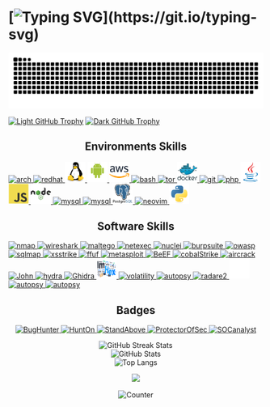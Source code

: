 

# [![Typing SVG](https://readme-typing-svg.demolab.com?font=Fira+Code&pause=1000&color=2CF73A&width=666&height=37&separator=%3C&lines=Feel+more;+Think+less%3CPain+is+inevitable;+suffering+optional%3CIf+truth+make+us+free;+ignorance+slaves%3CI+only+know+that+I+exist%3CMasters+of+the+truth+or+slaves+of+hypocrisy%3F%3CBeings+of+light+in+organic+startships%3CWake+up+Neo+.+.+.+.+.+.+.)](https://git.io/typing-svg)



![snake gif](https://github.com/imahian/imahian/blob/output/github-snake-dark.svg)


[![Light GitHub Trophy](https://github-profile-trophy.vercel.app/?username=imahian&theme=light#gh-light-mode-only)](https://github.com/imahian#gh-light-mode-only)
[![Dark GitHub Trophy](https://github-profile-trophy.vercel.app/?username=imahian&theme=matrix#gh-dark-mode-only)](https://github.com/imahian#gh-dark-mode-only)




<h2 style="text-align: center;">Environments Skills</h2>

<p align="left">

  <a href="https://archlinux.org/" target="_blank" rel="noreferrer">
    <img src="https://external-content.duckduckgo.com/ip3/archlinux.org.ico" alt="arch" width="40" height="40"/>
  </a>

  </a>
  <a href="https://www.redhat.com/" target="_blank" rel="noreferrer">
    <img src="https://external-content.duckduckgo.com/ip3/www.redhat.com.ico" alt="redhat" width="40" height="40"/>
  </a>
  <a href="https://www.linux.org/" target="_blank" rel="noreferrer">
    <img src="https://raw.githubusercontent.com/devicons/devicon/master/icons/linux/linux-original.svg" alt="linux" width="40" height="40"/>
  </a>
  
  <a href="https://developer.android.com" target="_blank" rel="noreferrer">
    <img src="https://raw.githubusercontent.com/devicons/devicon/master/icons/android/android-original-wordmark.svg" alt="android" width="40" height="40"/>
  </a>
  <a href="https://aws.amazon.com" target="_blank" rel="noreferrer">
    <img src="https://raw.githubusercontent.com/devicons/devicon/master/icons/amazonwebservices/amazonwebservices-original-wordmark.svg" alt="aws" width="40" height="40"/>
  </a>
  <a href="https://www.gnu.org/software/bash/" target="_blank" rel="noreferrer">
    <img src="https://www.vectorlogo.zone/logos/gnu_bash/gnu_bash-icon.svg" alt="bash" width="40" height="40"/>
  </a>
  
  <a href="https://www.torproject.org/download/" target="_blank" rel="noreferrer">
    <img src="https://www.logo.wine/a/logo/Tor_(anonymity_network)/Tor_(anonymity_network)-Logo.wine.svg" alt="tor" width="40" height="40"/>
  </a>
  <a href="https://www.docker.com/" target="_blank" rel="noreferrer">
    <img src="https://raw.githubusercontent.com/devicons/devicon/master/icons/docker/docker-original-wordmark.svg" alt="docker" width="40" height="40"/>
   </a>
  <a href="https://git-scm.com/" target="_blank" rel="noreferrer">
    <img src="https://www.vectorlogo.zone/logos/git-scm/git-scm-icon.svg" alt="git" width="40" height="40"/>
  </a>
  <a href="https://www.php.net/downloads.php" target="_blank" rel="noreferrer">
    <img src="https://www.logo.wine/a/logo/PHP/PHP-Logo.wine.svg" alt="php" width="40" height="40"/>
  </a>
   <a href="https://www.java.com" target="_blank" rel="noreferrer">
    <img src="https://raw.githubusercontent.com/devicons/devicon/master/icons/java/java-original.svg" alt="java" width="40" height="40"/>
  </a>
  <a href="https://developer.mozilla.org/en-US/docs/Web/JavaScript" target="_blank" rel="noreferrer">
    <img src="https://raw.githubusercontent.com/devicons/devicon/master/icons/javascript/javascript-original.svg" alt="javascript" width="40" height="40"/>

  <a href="https://nodejs.org" target="_blank" rel="noreferrer">
    <img src="https://raw.githubusercontent.com/devicons/devicon/master/icons/nodejs/nodejs-original-wordmark.svg" alt="nodejs" width="40" height="40"/>
  </a>
  <a href="https://www.mysql.com/" target="_blank" rel="noreferrer">
    <img src="https://www.logo.wine/a/logo/MySQL/MySQL-Logo.wine.svg" alt="mysql" width="40" height="40"/>
  </a>
    <a href="https://sqlite.org/index.html" target="_blank" rel="noreferrer">
    <img src="https://www.logo.wine/a/logo/SQLite/SQLite-Logo.wine.svg" alt="mysql" width="40" height="40"/>
  </a>
  <a href="https://www.postgresql.org" target="_blank" rel="noreferrer">
    <img src="https://raw.githubusercontent.com/devicons/devicon/master/icons/postgresql/postgresql-original-wordmark.svg" alt="postgresql" width="40" height="40"/>
  </a>
  <a href="https://nvim.org" target="_blank" rel="noreferrer">
    <img src="https://avatars.githubusercontent.com/u/6471485?s=48&v=4" alt="neovim" width="40" height="40"/>
  </a>
  <a href="https://www.python.org" target="_blank" rel="noreferrer">
    <img src="https://raw.githubusercontent.com/devicons/devicon/master/icons/python/python-original.svg" alt="python" width="40" height="40"/>
  </a>


  
</p>

 
<h2 style="text-align: center;">Software Skills</h2>

<p align="left">
  <a href="https://nmap.org" target="_blank" rel="noreferrer">
    <img src="https://nmap.org/images/sitelogo-2x.png" alt="nmap" width="40" height="40"/>
  </a>

  <a href="https://www.wireshark.org" target="_blank" rel="noreferrer">
    <img src="https://www.wireshark.org/assets/icons/wireshark-fin.png" alt="wireshark" width="40" height="40"/>
  </a>

  <a href="https://www.maltego.com" target="_blank" rel="noreferrer">
    <img src="https://external-content.duckduckgo.com/iu/?u=https%3A%2F%2Fwww.dr-farfar.com%2Fwp-content%2Fuploads%2F2020%2F12%2FMaltego-Logo.png" alt="maltego" width="40" height="40"/>
  </a>

  <a href="https://netexec.wiki/" target="_blank" rel="noreferrer">
    <img src="https://avatars.githubusercontent.com/u/144470396?s=48&v=4" alt="netexec" width="40" height="40"/>
  </a>

  <a href="https://docs.projectdiscovery.io/tools/nuclei" target="_blank" rel="noreferrer">
    <img src="https://avatars.githubusercontent.com/u/50994705?s=200&v=4" alt="nuclei" width="40" height="40"/>
  </a>

   <a href="https://portswigger.net/burp" target="_blank" rel="noreferrer">
    <img src="https://www.svgrepo.com/show/454430/burpsuite-security-software.svg" alt="burpsuite" width="40" height="40"/>
  </a>

  <a href="https://www.zaproxy.org/" target="_blank" rel="noreferrer">
    <img src="https://avatars.githubusercontent.com/u/6716868?s=200&v=4" alt="owasp" width="40" height="40"/>
  </a>

  <a href="http://sqlmap.org/" target="_blank" rel="noreferrer">
    <img src="https://upload.wikimedia.org/wikipedia/commons/thumb/4/4f/Sqlmap_logo.png/800px-Sqlmap_logo.png?20180709082002" alt="sqlmap" width="40" height="40"/>
  </a>

  <a href="https://github.com/s0md3v/XSStrike" target="_blank" rel="noreferrer">
    <img src="https://image.ibb.co/cpuYoA/xsstrike-logo.png" alt="xsstrike" width="40" height="40"/>
  </a>

  <a href="https://github.com/ffuf/ffuf" target="_blank" rel="noreferrer">
    <img src="https://avatars.githubusercontent.com/u/42502069?s=200&v=4" alt="ffuf" width="40" height="40"/>
  </a>

  <a href="https://www.metasploit.com/" target="_blank" rel="noreferrer">
    <img src="https://external-content.duckduckgo.com/ip3/www.metasploit.com.ico" alt="metasploit" width="40" height="40"/>
  </a>

  <a href="https://beefproject.com/" target="_blank" rel="noreferrer">
    <img src="https://github.com/beefproject/beef/wiki/Images/logo.png" alt="BeEF" width="40" height="40"/>
  </a>

  <a href="https://www.cobaltstrike.com/" target="_blank" rel="noreferrer">
    <img src="https://external-content.duckduckgo.com/ip3/www.cobaltstrike.com.ico" alt="cobalStrike" width="40" height="40"/>
  </a>

 <a href="https://aircrack-ng.org/" target="_blank" rel="noreferrer">
    <img src="https://gitlab.com/uploads/-/system/project/avatar/11903453/kali-aircrack-ng.png?width=48" alt="aircrack" width="40" height="40"/>
  </a>

  <a href="https://www.openwall.com/john/" target="_blank" rel="noreferrer">
    <img src="https://avatars.githubusercontent.com/u/1268598?v=4" alt="John" width="40" height="40"/>
  </a>

  <a href="https://github.com/vanhauser-thc/thc-hydra" target="_blank" rel="noreferrer">
    <img src="https://raw.githubusercontent.com/vanhauser-thc/thc-hydra/refs/heads/master/hydra-logo.ico" alt="hydra" width="40" height="40"/>
  </a>

  <a href="https://www.nsa.gov/ghidra" target="_blank" rel="noreferrer">
    <img src="https://imgs.search.brave.com/GoIz_RQCXKKumnfOyogNltNZWxJPVtK5xNe2WNxN8dk/rs:fit:500:0:1:0/g:ce/aHR0cHM6Ly90aXBz/bWFrZS5jb20vZGF0/YS9pbWFnZXMvZmlu/ZC1vdXQtYWJvdXQt/Z2hpZHJhLW5zYXMt/cG93ZXJmdWwtY3li/ZXJzZWN1cml0eS10/b29sLXBpY3R1cmUt/MS1DcmtuMzFaeE0u/anBn" alt="Ghidra" width="40" height="40"/>
  </a>

  <a href="https://imhex.werwolv.net/" target="_blank" rel="noreferrer">
    <img src="https://github.com/WerWolv/ImHex/raw/master/resources/dist/common/logo/ImHexLogoSVGBG.svg" alt="imhex" width="40" height="40"/>
  </a>

  <a href="http://volatilityfoundation.org/" target="_blank" rel="noreferrer">
    <img src="https://volatilityfoundation.org/wp-content/uploads/2023/12/Volatility-newest-png-crop.png" alt="volatility" width="40" height="40"/>
  </a>

  <a href="http://www.sleuthkit.org/autopsy/" target="_blank" rel="noreferrer">
    <img src="https://avatars.githubusercontent.com/u/866922?s=48&v=4" alt="autopsy" width="40" height="40"/>
  </a>

  <a href="https://www.radare.org/" target="_blank" rel="noreferrer">
    <img src="https://github.com/radareorg/radare2/blob/master/doc/images/r2emoji.png" alt="radare2" width="40" height="40"/>
  </a>

  <a href="https://bloodhoundenterprise.io/" target="_blank" rel="noreferrer">
    <img src="https://github.com/SpecterOps/BloodHound/raw/main/cmd/ui/public/img/logo-secondary-transparent-full.svg" alt="bloodhound" width="40" height="40"/>
  </a>

  <a href="https://www.shodan.io/" target="_blank" rel="noreferrer">
    <img src="https://www.shodan.io/static/img/logo-6abcc86b.png" alt="autopsy" width="40" height="40"/>
  </a>

 <a href="https://owasp.org/www-project-amass/" target="_blank" rel="noreferrer">
    <img src="https://avatars.githubusercontent.com/u/128647419?s=200&v=4" alt="autopsy" width="40" height="40"/>
  </a>
  
</p>

  <h2 style="text-align: center;">Badges</h2>

<p align="center">
  <a href="https://academy.hackthebox.com/achievement/badge/aaeceed6-aeed-11ef-864f-bea50ffe6cb4" target="_blank" rel="noreferrer">
    <img src="https://academy.hackthebox.com/storage/badges/ready-to-hunt-bugs-for-fund-and-profit.png" alt="BugHunter" width="40" height="40"/>
  </a>
   <a href="https://academy.hackthebox.com/achievement/badge/5563d2da-aaee-11ef-864f-bea50ffe6cb4" target="_blank" rel="noreferrer">
    <img src="https://academy.hackthebox.com/storage/badges/the-hunt-is-on.png" alt="HuntOn" width="40" height="40"/>
  </a>
   <a href="https://academy.hackthebox.com/achievement/badge/2625bc2b-ae0e-11ef-864f-bea50ffe6cb4" target="_blank" rel="noreferrer">
    <img src="https://academy.hackthebox.com/storage/badges/stand-above-all.png" alt="StandAbove" width="40" height="40"/>
  </a>
   <a href="https://academy.hackthebox.com/achievement/badge/3b80c2b9-ae11-11ef-864f-bea50ffe6cb4" target="_blank" rel="noreferrer">
    <img src="https://academy.hackthebox.com/storage/badges/the-protector-of-security.png" alt="ProtectorOfSec" width="40" height="40"/>
  </a>
   <a href="https://academy.hackthebox.com/achievement/badge/55082029-aedf-11ef-864f-bea50ffe6cb4" target="_blank" rel="noreferrer">
    <img src="https://academy.hackthebox.com/storage/badges/38f420076471d88c3d5f5d0db423cca1/logo.png" alt="SOCanalyst" width="40" height="40"/>
  </a>
</p>


<div align="center">
  <img src="https://github-readme-streak-stats.herokuapp.com/?user=Imahian&theme=shadow_green" alt="GitHub Streak Stats">
</div>

<div align="center">
  <img src="https://github-readme-stats.vercel.app/api?username=imahian&show_icons=true&theme=shadow_green" alt="GitHub Stats">
</div>

<div align="center">
  <img src="https://github-readme-stats.vercel.app/api/top-langs/?username=Imahian&layout=compact&theme=shadow_green" alt="Top Langs">
</div>

<p align="center">
  <img src="https://user-images.githubusercontent.com/5713670/87202985-820dcb80-c2b6-11ea-9f56-7ec461c497c3.gif" width="200">
</p>


<p align="center">
  <img src="https://komarev.com/ghpvc/?username=imahian&color=brightgreen&style=plastic" alt="Counter" />
</p>





















